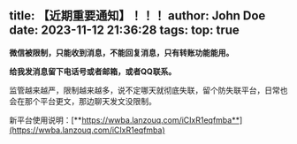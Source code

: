 title: 【近期重要通知】！！！
author: John Doe
date: 2023-11-12 21:36:28
tags:
top: true
---
**微信被限制，只能收到消息，不能回复消息，只有转账功能能用。**

**给我发消息留下电话号或者邮箱，或者QQ联系。**<!--more-->

监管越来越严，限制越来越多，说不定哪天就彻底失联，留个防失联平台，日常也会在那个平台更文，那边聊天发文没限制。

新平台使用说明：[**https://wwba.lanzouq.com/iCIxR1eqfmba**](https://wwba.lanzouq.com/iCIxR1eqfmba)